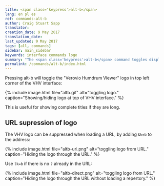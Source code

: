 ```yaml
---
title: <span class='keypress'>alt-b</span>
lang: en pl es
ref: commands-alt-b
author: Craig Stuart Sapp
translator: 
creation_date: 9 May 2017
translation_date: 
last_updated: 9 May 2017
tags: [all, commands]
sidebar: main_sidebar
keywords: interface commands logo 
summary: "The <span class='keypress'>alt-b</span> command toggles display of the Verovio Humdrum Viewer logo in the VHV header."
permalink: /commands/alt-b/index.html
---
```


Pressing <span class="keypress">alt-b</span> will toggle the
"Verovio Humdrum Viewer" logo in top left corner of the VHV interface:

{% include image.html
	file="altb.gif"
	alt="toggling logo."
	caption="Showing/hiding logo at top of VHV interface."
%}

This is useful for showing complete titles if they are long.


## URL supression of logo ##

The VHV logo can be suppressed when loading a URL, by adding `&k=b` 
to the address:

{% include image.html
	file="altb-url.png"
	alt="toggling logo from URL."
	caption="Hiding the logo through the URL."
%}


Use `?k=b` if there is no `?` already in the URL:


{% include image.html
	file="altb-direct.png"
	alt="toggling logo from URL."
	caption="Hiding the logo through the URL without loading a repertory."
%}





